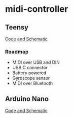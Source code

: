 # midi-controller

## Teensy

[Code and Schematic](/teensy/)

### Roadmap

- MIDI over USB and DIN
- USB C connector
- Battery powered
- Gyroscope sensor
- MIDI over Bluetooth

## Arduino Nano

[Code and Schematic](/nano/)
